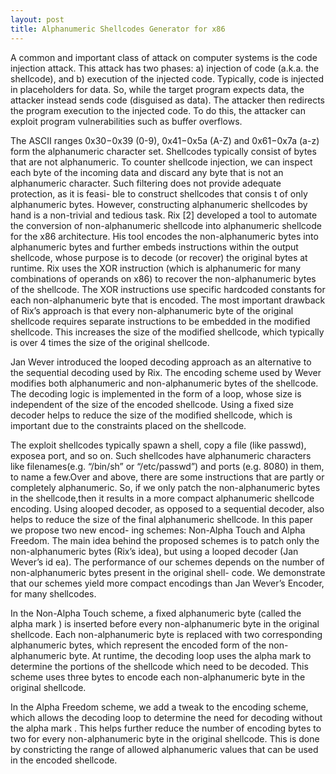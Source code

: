 ```yaml
---
layout: post
title: Alphanumeric Shellcodes Generator for x86
---
```


A common and important class of attack on computer systems is the code injection attack. This attack has two phases: a) injection of code (a.k.a. the shellcode), and b) execution of the injected code. Typically, code is injected in placeholders for data. So, while the target program expects data, the attacker instead sends code (disguised as data). The attacker then redirects the program execution to the injected code. To do this, the attacker can exploit program vulnerabilities such as buffer overflows. 

The ASCII ranges 0x30−0x39 (0-9), 0x41−0x5a (A-Z) and 0x61−0x7a (a-z) form the alphanumeric character set. Shellcodes typically consist of bytes that are not alphanumeric. To counter shellcode injection, we can inspect each byte of the incoming data and discard any byte that is not an alphanumeric character. Such filtering does not provide adequate protection, as it is feasi- ble to construct shellcodes that consis t of only alphanumeric bytes. However, constructing alphanumeric shellcodes by hand is a non-trivial and tedious task. Rix [2] developed a tool to automate the conversion of non-alphanumeric shellcode into alphanumeric shellcode for the x86 architecture. His tool encodes the non-alphanumeric bytes into alphanumeric bytes and further embeds instructions within the output shellcode, whose purpose is to decode (or recover) the original bytes at runtime. Rix uses the XOR instruction (which is alphanumeric for many combinations of operands on x86) to recover the non-alphanumeric bytes of the shellcode. The XOR instructions use specific hardcoded constants for each non-alphanumeric byte that is encoded. The most important drawback of Rix’s approach is that every non-alphanumeric byte of the original shellcode requires separate instructions to be embedded in the modified shellcode. This increases the size of the modified shellcode, which typically is over 4 times the size of the original shellcode.

Jan Wever introduced the looped decoding approach as an alternative to the sequential decoding used by Rix. The encoding scheme used by Wever modifies both alphanumeric and non-alphanumeric bytes of the shellcode. The decoding logic is implemented in the form of a loop, whose size is independent of the size of the encoded shellcode. Using a fixed size decoder helps to reduce the size of the modified shellcode, which is important due to the constraints placed on the shellcode.

The exploit shellcodes typically spawn a shell, copy a file (like
passwd), exposea port, and so on. Such shellcodes have alphanumeric characters like filenames(e.g. “/bin/sh” or “/etc/passwd”) and ports (e.g. 8080) in them, to name a few.Over and above, there are some instructions that are partly or completely alphanumeric. So, if we only patch the non-alphanumeric bytes in the shellcode,then it results in a more compact alphanumeric shellcode encoding. Using alooped decoder, as opposed to a sequential decoder, also helps to reduce the size of the final alphanumeric shellcode. In this paper we propose two new encod- ing schemes: Non-Alpha Touch and Alpha Freedom. The main idea behind the proposed schemes is to patch only the non-alphanumeric bytes (Rix’s idea), but using a looped decoder (Jan Wever’s id ea). The performance of our schemes depends on the number of non-alphanumeric bytes present in the original shell- code. We demonstrate that our schemes yield more compact encodings than Jan Wever’s Encoder, for many shellcodes.

In the Non-Alpha Touch scheme, a fixed alphanumeric byte (called the alpha mark ) is inserted before every non-alphanumeric byte in the original shellcode. Each non-alphanumeric byte is replaced with two corresponding alphanumeric bytes, which represent the encoded form of the non-alphanumeric byte. At runtime, the decoding loop uses the alpha mark to determine the portions of the shellcode which need to be decoded. This scheme uses three bytes to encode each non-alphanumeric byte in the original shellcode.

In the Alpha Freedom scheme, we add a tweak to the encoding scheme, which allows the decoding loop to determine the need for decoding without the alpha mark . This helps further reduce the number of encoding bytes to two for every non-alphanumeric byte in the original shellcode. This is done by constricting the range of allowed alphanumeric values that can be used in the encoded shellcode.


